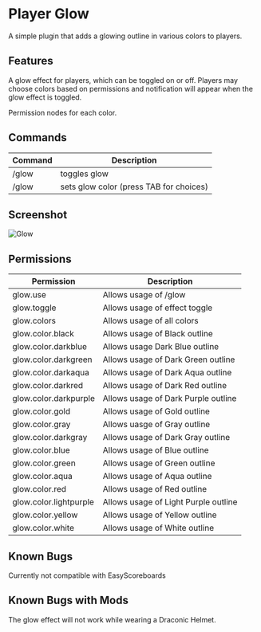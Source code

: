 # Player Glow
A simple plugin that adds a glowing outline in various colors to players.


## Features
A glow effect for players, which can be toggled on or off. Players may choose colors based on permissions and notification will appear when the glow effect is toggled.

Permission nodes for each color.

## Commands
Command | Description
------------- | -------------
/glow | toggles glow
/glow <color> | sets glow color (press TAB for choices)

## Screenshot
![Glow](https://i.imgur.com/OF01znl.png)

## Permissions

Permission  | Description
------------- | -------------
glow.use | Allows usage of /glow
glow.toggle  | Allows usage of effect toggle
glow.colors  | Allows usage of all colors
glow.color.black | Allows usage of Black outline
glow.color.darkblue | Allows usage Dark Blue outline
glow.color.darkgreen | Allows usage of Dark Green outline
glow.color.darkaqua | Allows usage of Dark Aqua outline
glow.color.darkred | Allows usage of Dark Red outline
glow.color.darkpurple | Allows usage of Dark Purple outline
glow.color.gold | Allows usage of Gold outline
glow.color.gray | Allows uasge of Gray outline
glow.color.darkgray | Allows usage of Dark Gray outline
glow.color.blue | Allows usage of Blue outline
glow.color.green | Allows usage of Green outline
glow.color.aqua | Allows usage of Aqua outline
glow.color.red | Allows usage of Red outline
glow.color.lightpurple | Allows usage of Light Purple outline
glow.color.yellow | Allows usage of Yellow outline
glow.color.white | Allows usage of White outline

## Known Bugs
Currently not compatible with EasyScoreboards

## Known Bugs with Mods
The glow effect will not work while wearing a Draconic Helmet.
